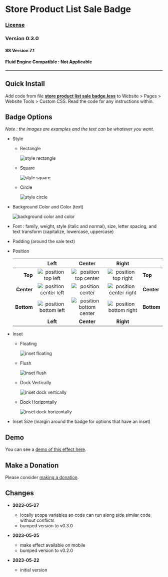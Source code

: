 # Store Product List Sale Badge

### [License][1]

### Version 0.3.0

#### SS Version 7.1

#### Fluid Engine Compatible : Not Applicable

---

## Quick Install

Add code from file **[store product list sale badge.less][2]** to Website >
Pages > Website Tools > Custom CSS. Read the code for any instructions within.

## Badge Options

*Note : the images are examples and the text can be whatever you want.*

* Style

  * Rectangle
  
    ![style rectangle][3]
    
  * Square
  
    ![style square][4]

  * Circle
  
    ![style circle][5]
    
* Background Color and Color (text)

  ![background color and color][6]
  
* Font : family, weight, style (italic and normal), size, letter spacing, and
  text transform (capitalize, lowercase, uppercase)
  
* Padding (around the sale text)

* Position

  |            | Left                        | Center                        | Right                        |            |
  | ----------:|:---------------------------:|:-----------------------------:|:----------------------------:|:---------- |
  | **Top**    | ![position top left][7]     | ![position top center][8]     | ![position top right][9]     | **Top**    |
  | **Center** | ![position center left][10] | ![position center][11]        | ![position center right][12] | **Center** |
  | **Bottom** | ![position bottom left][13] | ![position bottom center][14] | ![position bottom right][15] | **Bottom** |
  |            | **Left**                    | **Center**                    | **Right**                    |            |

* Inset

  * Floating
  
    ![inset floating][9]
    
  * Flush
  
    ![inset flush][16]
    
  * Dock Vertically
    
    ![inset dock vertically][17]
    
  * Dock Horizontally
    
    ![inset dock horizontally][18]
    
* Inset Size (margin around the badge for options that have an inset)

## Demo

You can see a [demo of this effect here][19].

## Make a Donation

Please consider [making a donation][20].

## Changes

* **2023-05-27**

  * locally scope variables so code can run along side similar code without
    conflicts
  * bumped version to v0.3.0

* **2023-05-25**

  * make effect available on mobile
  * bumped version to v0.2.0

* **2023-05-22**

  * initial version

[1]: https://github.com/tomsWebConsulting/twcsl/blob/main/LICENSE.txt#L1
[2]: store%20product%20list%20sale%20badge.less#L1
[3]: read%20me%20assets/style%20rectangle.png
[4]: read%20me%20assets/style%20square.png
[5]: read%20me%20assets/style%20circle.png
[6]: read%20me%20assets/background%20color%20and%20color.png
[7]: read%20me%20assets/position%20top%20left.png
[8]: read%20me%20assets/position%20top%20center.png
[9]: read%20me%20assets/position%20top%20right.png
[10]: read%20me%20assets/position%20center%20left.png
[11]: read%20me%20assets/position%20center.png
[12]: read%20me%20assets/position%20center%20right.png
[13]: read%20me%20assets/position%20bottom%20left.png
[14]: read%20me%20assets/position%20bottom%20center.png
[15]: read%20me%20assets/position%20bottom%20right.png
[16]: read%20me%20assets/inset%20flush.png
[17]: read%20me%20assets/inset%20dock%20horizontally.png
[18]: read%20me%20assets/inset%20dock%20vertically.png
[19]: https://toms-web-consulting-demos.squarespace.com/store-product-list-sale-badge?password=twcdemos
[20]: https://github.com/tomsWebConsulting/twcsl#make-a-donation
